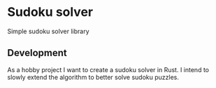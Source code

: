 <!--
SPDX-License-Identifier: CC-BY-SA-4.0
Copyright (C) 2021 Casper Meijn <casper@meijn.net>

This work is licensed under the Creative Commons Attribution-ShareAlike 4.0 International License. 
To view a copy of this license, visit http://creativecommons.org/licenses/by-sa/4.0/ or 
  send a letter to Creative Commons, PO Box 1866, Mountain View, CA 94042, USA.
-->

# Sudoku solver

Simple sudoku solver library

## Development
As a hobby project I want to create a sudoku solver in Rust. I intend to slowly extend the algorithm to better solve sudoku puzzles.
